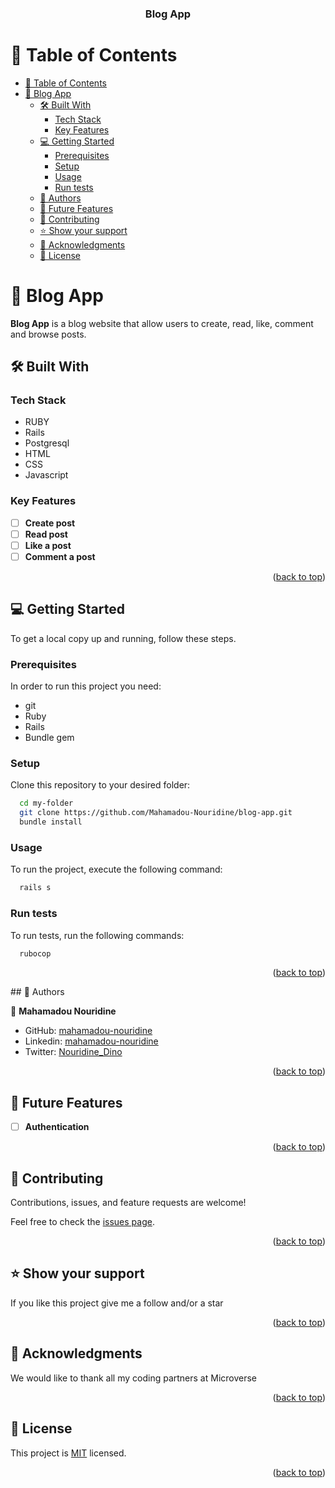 <a name="readme-top"></a>

<div align="center">
  <h3><b>Blog App</b></h3>
</div>

# 📗 Table of Contents

- [📗 Table of Contents](#-table-of-contents)
- [📖 Blog App ](#-blog-app-)
  - [🛠 Built With ](#-built-with-)
    - [Tech Stack ](#tech-stack-)
    - [Key Features ](#key-features-)
  - [💻 Getting Started ](#-getting-started-)
    - [Prerequisites](#prerequisites)
    - [Setup](#setup)
    - [Usage](#usage)
    - [Run tests](#run-tests)
  - [👥 Authors ](#-authors-)
  - [🔭 Future Features ](#-future-features-)
  - [🤝 Contributing ](#-contributing-)
  - [⭐️ Show your support ](#️-show-your-support-)
  - [🙏 Acknowledgments ](#-acknowledgments-)
  - [📝 License ](#-license-)

# 📖 Blog App <a name="about"></a>

**Blog App** is a blog website that allow users to create, read, like, comment and browse posts.

## 🛠 Built With <a name="built-with"></a>

### Tech Stack <a name="tech-stack"></a>

- RUBY
- Rails
- Postgresql
- HTML
- CSS
- Javascript

### Key Features <a name="key-features"></a>

- [ ] **Create post**
- [ ] **Read post**
- [ ] **Like a post**
- [ ] **Comment a post**

<p align="right">(<a href="#readme-top">back to top</a>)</p>

## 💻 Getting Started <a name="getting-started"></a>

To get a local copy up and running, follow these steps.

### Prerequisites

In order to run this project you need:

- git
- Ruby
- Rails
- Bundle gem

### Setup

Clone this repository to your desired folder:

```sh
  cd my-folder
  git clone https://github.com/Mahamadou-Nouridine/blog-app.git
  bundle install
```

### Usage

To run the project, execute the following command:

```sh
  rails s
```

### Run tests

To run tests, run the following commands:

```sh
  rubocop
```

<p align="right">(<a href="#readme-top">back to top</a>)</p>
## 👥 Authors <a name="authors"></a>

👤 **Mahamadou Nouridine**

- GitHub: [mahamadou-nouridine](https://github.com/mahamadou-nouridine)
- Linkedin: [mahamadou-nouridine](https://www.linkedin.com/in/mahamadou-nouridine)
- Twitter: [Nouridine_Dino](https://twitter.com/Nouridine_Dino)

<p align="right">(<a href="#readme-top">back to top</a>)</p>

## 🔭 Future Features <a name="future-features"></a>

- [ ] **Authentication**

<p align="right">(<a href="#readme-top">back to top</a>)</p>

## 🤝 Contributing <a name="contributing"></a>

Contributions, issues, and feature requests are welcome!

Feel free to check the [issues page](https://github.com/mahamadou-nouridine/blog-app/issues).

<p align="right">(<a href="#readme-top">back to top</a>)</p>

## ⭐️ Show your support <a name="support"></a>

If you like this project give me a follow and/or a star

<p align="right">(<a href="#readme-top">back to top</a>)</p>

## 🙏 Acknowledgments <a name="acknowledgements"></a>

We would like to thank all my coding partners at Microverse

<p align="right">(<a href="#readme-top">back to top</a>)</p>

## 📝 License <a name="license"></a>

This project is [MIT](./LICENSE) licensed.

<p align="right">(<a href="#readme-top">back to top</a>)</p>
